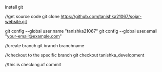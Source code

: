 install git 

//get source code
git clone https://github.com/tanishka21067/sojar-website.git

git config --global user.name "tanishka21067"
git config --global user.email "your-email@example.com"

//create branch
git branch branchname

//checkout to the specific branch
git checkout tanishka_development

//this is checking.of commit
